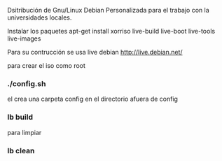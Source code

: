 Dsitribución de Gnu/Linux Debian Personalizada
para el trabajo con la universidades locales.

Instalar los paquetes
apt-get install xorriso live-build live-boot live-tools live-images

Para su contrucción se usa live debian http://live.debian.net/

para crear el iso como root

### ./config.sh
el crea una carpeta config
en el directorio afuera de config 
### lb build
para limpiar
### lb clean

